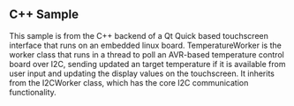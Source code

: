 ## C++ Sample

This sample is from the C++ backend of a Qt Quick based touchscreen interface that runs on an embedded linux board. TemperatureWorker is the worker class that runs in a thread to poll an AVR-based temperature control board over I2C, sending updated an target temperature if it is available from user input and updating the display values on the touchscreen. It inherits from the I2CWorker class, which has the core I2C communication functionality.

